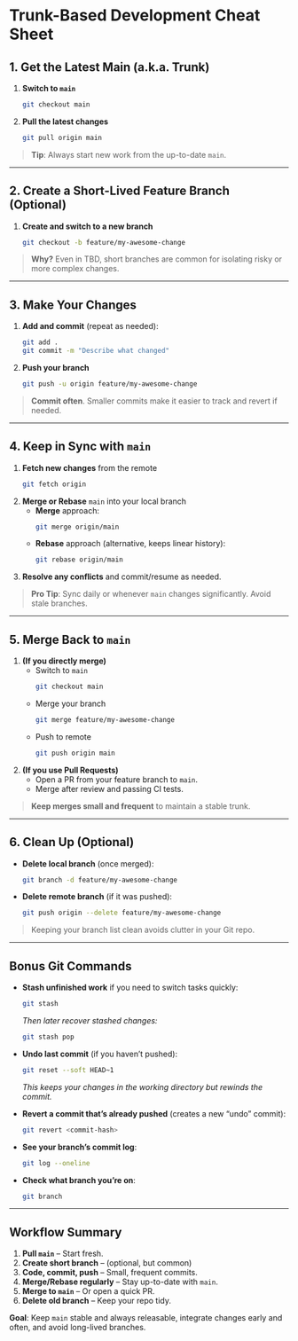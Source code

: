 
# Trunk-Based Development Cheat Sheet

## 1. Get the Latest Main (a.k.a. Trunk)
1. **Switch to `main`**  
   ```bash
   git checkout main
   ```
2. **Pull the latest changes**  
   ```bash
   git pull origin main
   ```

> **Tip**: Always start new work from the up-to-date `main`.

---

## 2. Create a Short-Lived Feature Branch (Optional)
1. **Create and switch to a new branch**  
   ```bash
   git checkout -b feature/my-awesome-change
   ```
   
> **Why?** Even in TBD, short branches are common for isolating risky or more complex changes.

---

## 3. Make Your Changes
1. **Add and commit** (repeat as needed):  
   ```bash
   git add .
   git commit -m "Describe what changed"
   ```
2. **Push your branch**  
   ```bash
   git push -u origin feature/my-awesome-change
   ```
   
> **Commit often**. Smaller commits make it easier to track and revert if needed.

---

## 4. Keep in Sync with `main`
1. **Fetch new changes** from the remote  
   ```bash
   git fetch origin
   ```
2. **Merge or Rebase** `main` into your local branch  
   - **Merge** approach:  
     ```bash
     git merge origin/main
     ```
   - **Rebase** approach (alternative, keeps linear history):  
     ```bash
     git rebase origin/main
     ```
3. **Resolve any conflicts** and commit/resume as needed.

> **Pro Tip**: Sync daily or whenever `main` changes significantly. Avoid stale branches.

---

## 5. Merge Back to `main`
1. **(If you directly merge)**  
   - Switch to `main`  
     ```bash
     git checkout main
     ```
   - Merge your branch  
     ```bash
     git merge feature/my-awesome-change
     ```
   - Push to remote  
     ```bash
     git push origin main
     ```
2. **(If you use Pull Requests)**  
   - Open a PR from your feature branch to `main`.
   - Merge after review and passing CI tests.

> **Keep merges small and frequent** to maintain a stable trunk.

---

## 6. Clean Up (Optional)
- **Delete local branch** (once merged):  
  ```bash
  git branch -d feature/my-awesome-change
  ```
- **Delete remote branch** (if it was pushed):  
  ```bash
  git push origin --delete feature/my-awesome-change
  ```

> Keeping your branch list clean avoids clutter in your Git repo.

---

## Bonus Git Commands

- **Stash unfinished work** if you need to switch tasks quickly:  
  ```bash
  git stash
  ```
  *Then later recover stashed changes:*  
  ```bash
  git stash pop
  ```

- **Undo last commit** (if you haven’t pushed):  
  ```bash
  git reset --soft HEAD~1
  ```
  *This keeps your changes in the working directory but rewinds the commit.*

- **Revert a commit that’s already pushed** (creates a new “undo” commit):  
  ```bash
  git revert <commit-hash>
  ```

- **See your branch’s commit log**:  
  ```bash
  git log --oneline
  ```

- **Check what branch you’re on**:  
  ```bash
  git branch
  ```

---

## Workflow Summary

1. **Pull `main`** – Start fresh.  
2. **Create short branch** – (optional, but common)  
3. **Code, commit, push** – Small, frequent commits.  
4. **Merge/Rebase regularly** – Stay up-to-date with `main`.  
5. **Merge to `main`** – Or open a quick PR.  
6. **Delete old branch** – Keep your repo tidy.

**Goal**: Keep `main` stable and always releasable, integrate changes early and often, and avoid long-lived branches.


